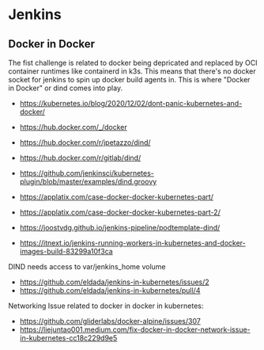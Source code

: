 # Jenkins

## Docker in Docker
The fist challenge is related to docker being depricated and replaced by OCI container runtimes like containerd in k3s. This means that there's no docker socket for jenkins to spin up docker build agents in. This is where "Docker in Docker" or dind comes into play.
- https://kubernetes.io/blog/2020/12/02/dont-panic-kubernetes-and-docker/

- https://hub.docker.com/_/docker
- https://hub.docker.com/r/jpetazzo/dind/
- https://hub.docker.com/r/gitlab/dind/
- https://github.com/jenkinsci/kubernetes-plugin/blob/master/examples/dind.groovy
- https://applatix.com/case-docker-docker-kubernetes-part/
- https://applatix.com/case-docker-docker-kubernetes-part-2/
- https://joostvdg.github.io/jenkins-pipeline/podtemplate-dind/
- https://itnext.io/jenkins-running-workers-in-kubernetes-and-docker-images-build-83299a10f3ca

DIND needs access to var/jenkins_home volume
- https://github.com/eldada/jenkins-in-kubernetes/issues/2
- https://github.com/eldada/jenkins-in-kubernetes/pull/4

Networking Issue related to docker in docker in kubernetes:
- https://github.com/gliderlabs/docker-alpine/issues/307
- https://liejuntao001.medium.com/fix-docker-in-docker-network-issue-in-kubernetes-cc18c229d9e5